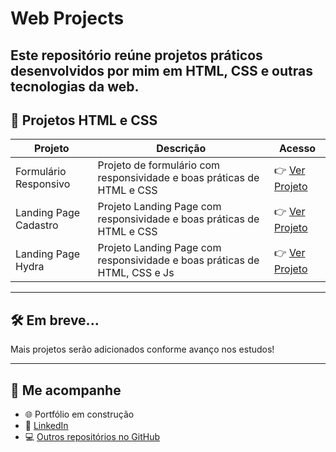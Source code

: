 # Web Projects

Este repositório reúne projetos práticos desenvolvidos por mim em HTML, CSS e outras tecnologias da web.
---

## 📁 Projetos HTML e CSS

| Projeto | Descrição | Acesso |
|--------|-----------|--------|
| Formulário Responsivo | Projeto de formulário com responsividade e boas práticas de HTML e CSS | 👉 [Ver Projeto](https://maxemiliano1.github.io/web_projects/HTML_CSS/HTML_CSS_Avancado/sign_up) |
| Landing Page Cadastro | Projeto Landing Page com responsividade e boas práticas de HTML e CSS | 👉 [Ver Projeto](https://maxemiliano1.github.io/web_projects/HTML_CSS/HTML_CSS_Avancado/landing_page_sign) |
| Landing Page Hydra | Projeto Landing Page com responsividade e boas práticas de HTML, CSS e Js | 👉 [Ver Projeto](https://maxemiliano1.github.io/web_projects/HTML_CSS/HTML_CSS_Avancado/landing_page_hydra) |

---

## 🛠️ Em breve...

Mais projetos serão adicionados conforme avanço nos estudos!

---

## 📲 Me acompanhe

- 🌐 Portfólio em construção
- 🔗 [LinkedIn](https://www.linkedin.com/in/maxemiliano13)
- 💻 [Outros repositórios no GitHub](https://github.com/maxemiliano1)